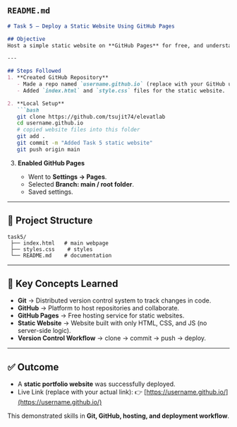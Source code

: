 

## `README.md`

````markdown
# Task 5 – Deploy a Static Website Using GitHub Pages

## Objective
Host a simple static website on **GitHub Pages** for free, and understand the workflow of version control and static hosting.

---

## Steps Followed
1. **Created GitHub Repository**  
   - Made a repo named `username.github.io` (replace with your GitHub username).  
   - Added `index.html` and `style.css` files for the static website.  

2. **Local Setup**  
   ```bash
   git clone https://github.com/tsujit74/elevatlab
   cd username.github.io
   # copied website files into this folder
   git add .
   git commit -m "Added Task 5 static website"
   git push origin main
````

3. **Enabled GitHub Pages**

   * Went to **Settings → Pages**.
   * Selected **Branch: main / root folder**.
   * Saved settings.
---

## 📂 Project Structure

```
task5/
 ├── index.html   # main webpage
 ├── styles.css    # styles
 └── README.md    # documentation
```

---

## 🔑 Key Concepts Learned

* **Git** → Distributed version control system to track changes in code.
* **GitHub** → Platform to host repositories and collaborate.
* **GitHub Pages** → Free hosting service for static websites.
* **Static Website** → Website built with only HTML, CSS, and JS (no server-side logic).
* **Version Control Workflow** → clone → commit → push → deploy.

---

## ✅ Outcome

* A **static portfolio website** was successfully deployed.
* Live Link (replace with your actual link):
  👉 [https://username.github.io/](https://username.github.io/)

This demonstrated skills in **Git, GitHub, hosting, and deployment workflow**.


